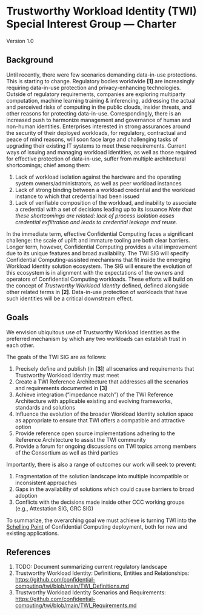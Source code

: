 # Trustworthy Workload Identity (TWI) Special Interest Group — Charter
Version 1.0

## Background
Until recently, there were few scenarios demanding data-in-use protections. This is starting to change. Regulatory bodies worldwide **\[1]** are increasingly requiring data-in-use protection and privacy-enhancing technologies. Outside of regulatory requirements, companies are exploring multiparty computation, machine learning training & inferencing, addressing the actual and perceived risks of computing in the public clouds, insider threats, and other reasons for protecting data-in-use. Correspondingly, there is an increased push to harmonize management and governance of human and non-human identities. Enterprises interested in strong assurances around the security of their deployed workloads, for regulatory, contractual and peace of mind reasons, will soon face large and challenging tasks of upgrading their existing IT systems to meet these requirements.
Current ways of issuing and managing workload identities, as well as those required for effective protection of data-in-use, suffer from multiple architectural shortcomings; chief among them:

1. Lack of workload isolation against the hardware and the operating system owners/administrators, as well as peer workload instances
2. Lack of strong binding between a workload credential and the workload instance to which that credential had been issued
3. Lack of verifiable composition of the workload, and inability to associate a credential with a set of decisions leading up to its issuance
_Note that these shortcomings are related: lack of process isolation eases credential exfiltration and leads to credential leakage and reuse._

In the immediate term, effective Confidential Computing faces a significant challenge: the scale of uplift and immature tooling are both clear barriers. Longer term, however, Confidential Computing provides a vital improvement due to its unique features and broad availability. The TWI SIG will specify Confidential Computing-assisted mechanisms that fit inside the emerging Workload Identity solution ecosystem. The SIG will ensure the evolution of this ecosystem is in alignment with the expectations of the owners and operators of Confidential Computing workloads. These efforts will build on the concept of _Trustworthy Workload Identity_ defined, defined alongside other related terms in **\[2]**. Data-in-use protection of workloads that have such identities will be a critical downstream effect.

## Goals
We envision ubiquitous use of Trustworthy Workload Identities as the preferred mechanism by which any two workloads can establish trust in each other.

The goals of the TWI SIG are as follows:

1. Precisely define and publish (in **\[3]**) all scenarios and requirements that Trustworthy Workload Identity must meet
2. Create a TWI Reference Architecture that addresses all the scenarios and requirements documented in **\[3]**
3. Achieve integration (“impedance match”) of the TWI Reference Architecture with applicable existing and evolving frameworks, standards and solutions
4. Influence the evolution of the broader Workload Identity solution space as appropriate to ensure that TWI offers a compatible and attractive option
5. Provide reference open source implementations adhering to the Reference Architecture to assist the TWI community
6. Provide a forum for ongoing discussions on TWI topics among members of the Consortium as well as third parties

Importantly, there is also a range of outcomes our work will seek to prevent:

1. Fragmentation of the solution landscape into multiple incompatible or inconsistent approaches
2. Gaps in the availability of solutions which could cause barriers to broad adoption
3. Conflicts with the decisions made inside other CCC working groups (e.g., Attestation SIG, GRC SIG)

To summarize, the overarching goal we must achieve is turning TWI into the [Schelling Point](https://en.wikipedia.org/wiki/Focal_point_\(game_theory\)) of Confidential Computing deployment, both for new and existing applications.

## References
1. TODO: Document summarizing current regulatory landscape
2. Trustworthy Workload Identity: Definitions, Entities and Relationships: <https://github.com/confidential-computing/twi/blob/main/TWI_Definitions.md>
3. Trustworthy Workload Identity Scenarios and Requirements: <https://github.com/confidential-computing/twi/blob/main/TWI_Requirements.md>
